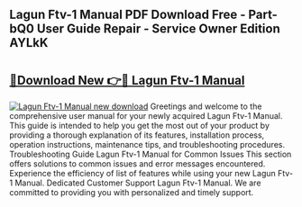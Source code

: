 ## Lagun Ftv-1 Manual PDF Download Free - Part-bQ0 User Guide Repair - Service Owner Edition AYLkK

# <h2><a href="http://bc3964.oget.top/?id=Lagun+Ftv-1+Manual">🔗Download New 👉🔴 Lagun Ftv-1 Manual</a></h2>

[![Lagun Ftv-1 Manual new download](https://i.imgur.com/5g1atiW.png)](http://bc3964.oget.top/?id=Lagun+Ftv-1+Manual)
Greetings and welcome to the comprehensive user manual for your newly acquired Lagun Ftv-1 Manual. This guide is intended to help you get the most out of your product by providing a thorough explanation of its features, installation process, operation instructions, maintenance tips, and troubleshooting procedures. Troubleshooting Guide Lagun Ftv-1 Manual for Common Issues This section offers solutions to common issues and error messages encountered. Experience the efficiency of list of features while using your new Lagun Ftv-1 Manual. Dedicated Customer Support Lagun Ftv-1 Manual. We are committed to providing you with personalized and timely support.
